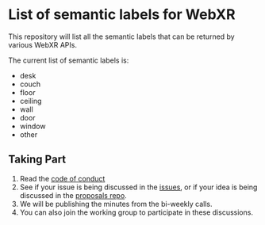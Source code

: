 # List of semantic labels for WebXR

This repository will list all the semantic labels that can be returned by various WebXR APIs.

The current list of semantic labels is:
* desk
* couch
* floor
* ceiling
* wall
* door
* window
* other

## Taking Part

1. Read the [code of conduct](18)
2. See if your issue is being discussed in the [issues](8), or if your idea is being discussed in the [proposals repo](https://github.com/immersive-web/proposals).
3. We will be publishing the minutes from the bi-weekly calls.
4. You can also join the working group to participate in these discussions.
